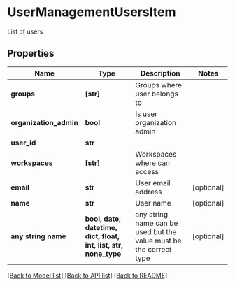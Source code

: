 # UserManagementUsersItem

List of users

## Properties
Name | Type | Description | Notes
------------ | ------------- | ------------- | -------------
**groups** | **[str]** | Groups where user belongs to | 
**organization_admin** | **bool** | Is user organization admin | 
**user_id** | **str** |  | 
**workspaces** | **[str]** | Workspaces where can access | 
**email** | **str** | User email address | [optional] 
**name** | **str** | User name | [optional] 
**any string name** | **bool, date, datetime, dict, float, int, list, str, none_type** | any string name can be used but the value must be the correct type | [optional]

[[Back to Model list]](../README.md#documentation-for-models) [[Back to API list]](../README.md#documentation-for-api-endpoints) [[Back to README]](../README.md)


